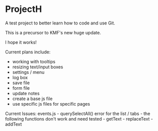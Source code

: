 # ProjectH
A test project to better learn how to code and use Git.

This is a precursor to KMF's new huge update.

I hope it works!

Current plans include:
- working with tooltips
- resizing text/input boxes
- settings / menu
- log box
- save file
- form file
- update notes
- create a base js file
- use specific js files for specific pages

Current Issues:
events.js 
	- querySelectAll() error for the list / tabs
	- the following functions don't work and need tested
		- getText
		- replaceText
		- addText